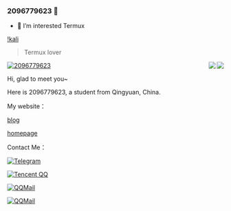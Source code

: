 ### 2096779623 👋


- 👀 I’m interested Termux

[!kali](https://img.shields.io/badge/Kali_Linux-557C94?style=for-the-badge&logo=kali-linux&logoColor=white)
  
  
> Termux lover


<a href="#">
  <img align="right" src="https://github-readme-stats.vercel.app/api?username=2096779623&show_icons=true&hide_border=false&count_private=true&include_all_commits=true&theme=dracula">
</a>


<a href="#">
  <img align="right" src="https://github-readme-stats.vercel.app/api/top-langs/?username=2096779623&layout=compact">
</a>


[![2096779623](https://github-profile-trophy.vercel.app/?username=2096779623&theme=onedark)](https://github.com/2096779623)


Hi, glad to meet you~


Here is 2096779623, a student from Qingyuan, China.

My website：


[blog](https://blog.utermux.eu.org?utm_source=github)

[homepage](https://utermux.eu.org)


Contact Me：



[![Telegram](https://img.shields.io/badge/Telegram-@utermux_blog-00BFFF?logo=telegram&logoColor=white&style=for-the-badge)](https://t.me/utermux_blog)


[![Tencent QQ](https://img.shields.io/badge/QQ-2096779623-00BFFF?logo=QQ&logoColor=white&style=for-the-badge)](https://wpa.qq.com/msgrd?v=3&uin=2096779623&site=qq&menu=yes)




[![QQMail](https://img.shields.io/badge/-2096779623@qq.com-911318?logo=Mail.RU&logoColor=white&style=for-the-badge)](mailto:2096779623@qq.com)



[![QQMail](https://img.shields.io/badge/-admin@test686.cf-911318?logo=Mail.RU&logoColor=white&style=for-the-badge)](mailto:admin@test686.cf)




